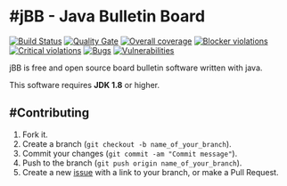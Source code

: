 #jBB - Java Bulletin Board
=================================
[![Build Status](http://vps289371.ovh.net:8000/buildStatus/icon?job=jBB%20PROD%20Build)](http://vps289371.ovh.net:8000/job/jBB%200.6.0%20Build/) 
[![Quality Gate](http://vps289371.ovh.net:9000/api/badges/gate?key=org.jbb:jbb-parent:0.6.0)](http://vps289371.ovh.net:9000/overview?id=org.jbb%3Ajbb-parent%3A0.6.0)
[![Overall coverage](http://vps289371.ovh.net:9000/api/badges/measure?key=org.jbb:jbb-parent:0.6.0&metric=coverage&blinking=true)](http://vps289371.ovh.net:9000/overview?id=org.jbb%3Ajbb-parent%3A0.6.0) 
[![Blocker violations](http://vps289371.ovh.net:9000/api/badges/measure?key=org.jbb:jbb-parent:0.6.0&metric=blocker_violations&blinking=true)](http://vps289371.ovh.net:9000/overview?id=org.jbb%3Ajbb-parent%3A0.6.0) 
[![Critical violations](http://vps289371.ovh.net:9000/api/badges/measure?key=org.jbb:jbb-parent:0.6.0&metric=critical_violations&blinking=true)](http://vps289371.ovh.net:9000/overview?id=org.jbb%3Ajbb-parent%3A0.6.0) 
[![Bugs](http://vps289371.ovh.net:9000/api/badges/measure?key=org.jbb:jbb-parent:0.6.0&metric=bugs&blinking=true)](http://vps289371.ovh.net:9000/overview?id=org.jbb%3Ajbb-parent%3A0.6.0) 
[![Vulnerabilities](http://vps289371.ovh.net:9000/api/badges/measure?key=org.jbb:jbb-parent:0.6.0&metric=vulnerabilities&blinking=true)](http://vps289371.ovh.net:9000/overview?id=org.jbb%3Ajbb-parent%3A0.6.0)


jBB is free and open source board bulletin software written with java.


This software requires **JDK 1.8** or higher.

#Contributing
------------

1. Fork it.
2. Create a branch (`git checkout -b name_of_your_branch`).
3. Commit your changes (`git commit -am "Commit message"`).
4. Push to the branch (`git push origin name_of_your_branch`).
5. Create a new [issue](https://github.com/jbb-project/jbb/issues/new) with a link to your branch, or make a Pull Request.
